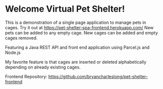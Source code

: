 # Welcome Virtual Pet Shelter!

This is a demonstration of a single page application to manage pets in cages. 
Try it out at https://pet-shelter-spa-frontend.herokuapp.com/
New pets can be added to any empty cage. New cages can be added and empty cages removed.

Featuring a Java REST API and front end application using Parcel.js and Node.js

My favorite feature is that cages are inserted or deleted alphabetically depending on already existing cages.

Frontend Repository: https://github.com/bryancharleslong/pet-shelter-frontend
